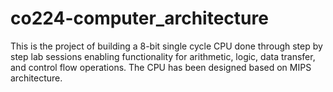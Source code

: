 # co224-computer_architecture
This is the project of building a 8-bit single cycle CPU done through step by step lab sessions enabling functionality for arithmetic, logic, data transfer, and control flow operations.
The CPU has been designed based on MIPS architecture.
